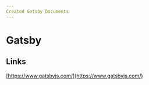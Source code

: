 ```yaml
---
Created Gatsby Documents
---
```


# Gatsby

## Links

[https://www.gatsbyjs.com/](https://www.gatsbyjs.com/) <a id="how-to-use-gatsby-cli"></a>

### <a id="how-to-use-gatsby-cli"></a>
